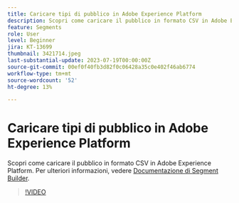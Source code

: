 ```yaml
---
title: Caricare tipi di pubblico in Adobe Experience Platform
description: Scopri come caricare il pubblico in formato CSV in Adobe Experience Platform.
feature: Segments
role: User
level: Beginner
jira: KT-13699
thumbnail: 3421714.jpeg
last-substantial-update: 2023-07-19T00:00:00Z
source-git-commit: 00ef0f40fb3d82f0c06428a35c0e402f46ab6774
workflow-type: tm+mt
source-wordcount: '52'
ht-degree: 13%

---
```



# Caricare tipi di pubblico in Adobe Experience Platform

Scopri come caricare il pubblico in formato CSV in Adobe Experience Platform. Per ulteriori informazioni, vedere [Documentazione di Segment Builder](https://experienceleague.adobe.com/docs/experience-platform/segmentation/ui/segment-builder.html?lang=it).

>[!VIDEO](https://video.tv.adobe.com/v/3421714/?learn=on)

